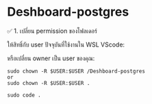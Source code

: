 # Deshboard-postgres
✅ 1. เปลี่ยน permission ของโฟลเดอร์

ให้สิทธิ์กับ user ปัจจุบันที่ใช้งานใน WSL VScode: 

หรือเปลี่ยน owner เป็น user ของคุณ:
```
sudo chown -R $USER:$USER /Deshboard-postgres
or
sudo chown -R $USER:$USER .

sudo code .
```
